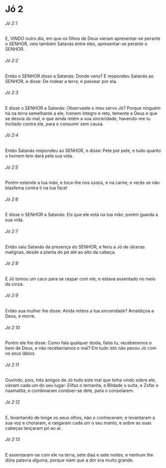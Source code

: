 # Jó 2

###### Jó 2:1

E, VINDO outro dia, em que os filhos de Deus vieram apresentar-se perante o SENHOR, veio também Satanás entre eles, apresentar-se perante o SENHOR.

###### Jó 2:2

Então o SENHOR disse a Satanás: Donde vens? E respondeu Satanás ao SENHOR, e disse: De rodear a terra, e passear por ela.

###### Jó 2:3

E disse o SENHOR a Satanás: Observaste o meu servo Jó? Porque ninguém há na terra semelhante a ele, homem íntegro e reto, temente a Deus e que se desvia do mal, e que ainda retém a sua sinceridade, havendo-me tu incitado contra ele, para o consumir sem causa.

###### Jó 2:4

Então Satanás respondeu ao SENHOR, e disse: Pele por pele, e tudo quanto o homem tem dará pela sua vida.

###### Jó 2:5

Porém estende a tua mão, e toca-lhe nos ossos, e na carne, e verás se não blasfema contra ti na tua face!

###### Jó 2:6

E disse o SENHOR a Satanás: Eis que ele está na tua mão; porém guarda a sua vida.

###### Jó 2:7

Então saiu Satanás da presença do SENHOR, e feriu a Jó de úlceras malignas, desde a planta do pé até ao alto da cabeça.

###### Jó 2:8

E Jó tomou um caco para se raspar com ele; e estava assentado no meio da cinza.

###### Jó 2:9

Então sua mulher lhe disse: Ainda reténs a tua sinceridade? Amaldiçoa a Deus, e morre.

###### Jó 2:10

Porém ele lhe disse: Como fala qualquer doida, falas tu; receberemos o bem de Deus, e não receberíamos o mal? Em tudo isto não pecou Jó com os seus lábios.

###### Jó 2:11

Ouvindo, pois, três amigos de Jó todo este mal que tinha vindo sobre ele, vieram cada um do seu lugar: Elifaz o temanita, e Bildade o suíta, e Zofar o naamatita; e combinaram condoer-se dele, para o consolarem.

###### Jó 2:12

E, levantando de longe os seus olhos, não o conheceram; e levantaram a sua voz e choraram, e rasgaram cada um o seu manto, e sobre as suas cabeças lançaram pó ao ar.

###### Jó 2:13

E assentaram-se com ele na terra, sete dias e sete noites; e nenhum lhe dizia palavra alguma, porque viam que a dor era muito grande.


